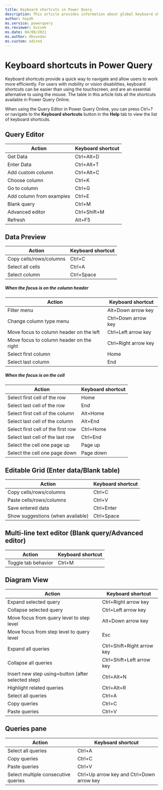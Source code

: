 ```yaml
---
title: Keyboard shortcuts in Power Query
description: This article provides information about global keyboard shortcuts in Power Query Online.
author: heydh
ms.service: powerquery
ms.reviewer: kvivek
ms.date: 04/09/2021
ms.author: dhsundar
ms.custom: edited
---
```


# Keyboard shortcuts in Power Query

Keyboard shortcuts provide a quick way to navigate and allow users to work more efficiently. For users with mobility or vision disabilities, keyboard shortcuts can be easier than using the touchscreen, and are an essential alternative to using the mouse. The table in this article lists all the shortcuts available in Power Query Online.

When using the Query Editor in Power Query Online, you can press Ctrl+? or navigate to the **Keyboard shortcuts** button in the **Help** tab to view the list of keyboard shortcuts.

## Query Editor

| Action | Keyboard shortcut |
| --- | --- |
| Get Data | Ctrl+Alt+D |
| Enter Data | Ctrl+Alt+T |
| Add custom column | Ctrl+Alt+C |
| Choose column | Ctrl+K |
| Go to column | Ctrl+G |
| Add column from examples | Ctrl+E |
| Blank query | Ctrl+M |
| Advanced editor | Ctrl+Shift+M |
| Refresh | Alt+F5 |

## Data Preview

| Action | Keyboard shortcut|
| --- | --- |
| Copy cells/rows/columns | Ctrl+C |
| Select all cells | Ctrl+A |
| Select column | Ctrl+Space |

##### When the focus is on the column header

| Action | Keyboard shortcut|
| --- | --- |
| Filter menu | Alt+Down arrow key |
| Change column type menu | Ctrl+Down arrow key |
| Move focus to column header on the left | Ctrl+Left arrow key |
| Move focus to column header on the right | Ctrl+Right arrow key  |
| Select first column | Home |
| Select last column | End |

##### When the focus is on the cell

| Action | Keyboard shortcut|
| --- | --- |
| Select first cell of the row | Home |
| Select last cell of the row | End |
| Select first cell of the column | Alt+Home |
| Select last cell of the column | Alt+End |
| Select first cell of the first row | Ctrl+Home |
| Select last cell of the last row | Ctrl+End |
| Select the cell one page up | Page up |
| Select the cell one page down | Page down |

## Editable Grid (Enter data/Blank table)

| Action | Keyboard shortcut|
| --- | --- |
| Copy cells/rows/columns | Ctrl+C |
| Paste cells/rows/columns | Ctrl+V |
| Save entered data | Ctrl+Enter |
| Show suggestions (when available) | Ctrl+Space |

## Multi-line text editor (Blank query/Advanced editor)

| Action | Keyboard shortcut|
| --- | --- |
| Toggle tab behavior | Ctrl+M |

## Diagram View

| Action | Keyboard shortcut|
| --- | --- |
| Expand selected query | Ctrl+Right arrow key |
| Collapse selected query | Ctrl+Left arrow key |
| Move focus from query level to step level | Alt+Down arrow key |
| Move focus from step level to query level | Esc |
| Expand all queries | Ctrl+Shift+Right arrow key |
| Collapse all queries | Ctrl+Shift+Left arrow key |
| Insert new step using+button (after selected step) | Ctrl+Alt+N |
| Highlight related queries | Ctrl+Alt+R |
| Select all queries | Ctrl+A |
| Copy queries | Ctrl+C |
| Paste queries | Ctrl+V |

## Queries pane

| Action | Keyboard shortcut|
| --- | --- |
| Select all queries | Ctrl+A |
| Copy queries | Ctrl+C |
| Paste queries | Ctrl+V |
| Select multiple consecutive queries | Ctrl+Up arrow key and Ctrl+Down arrow key |
